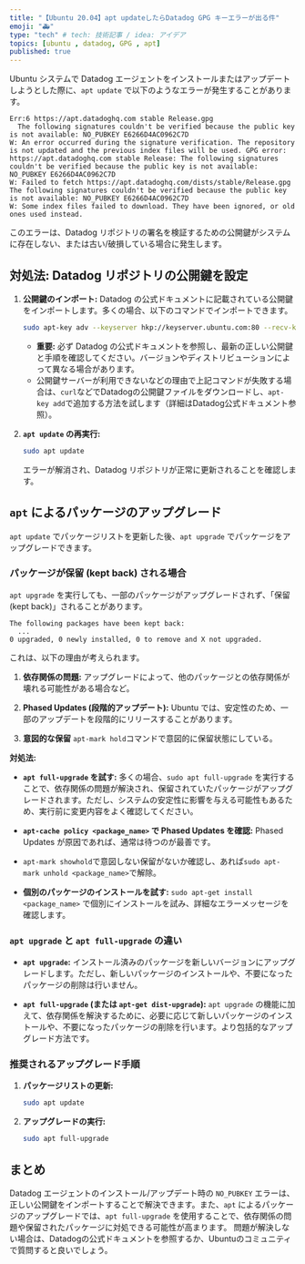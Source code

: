 ```yaml
---
title: "【Ubuntu 20.04】apt updateしたらDatadog GPG キーエラーが出る件"
emoji: "🚑"
type: "tech" # tech: 技術記事 / idea: アイデア
topics: [ubuntu , datadog, GPG , apt]
published: true
---
```


Ubuntu システムで Datadog エージェントをインストールまたはアップデートしようとした際に、`apt update` で以下のようなエラーが発生することがあります。

```
Err:6 https://apt.datadoghq.com stable Release.gpg
  The following signatures couldn't be verified because the public key is not available: NO_PUBKEY E6266D4AC0962C7D
W: An error occurred during the signature verification. The repository is not updated and the previous index files will be used. GPG error: https://apt.datadoghq.com stable Release: The following signatures couldn't be verified because the public key is not available: NO_PUBKEY E6266D4AC0962C7D
W: Failed to fetch https://apt.datadoghq.com/dists/stable/Release.gpg  The following signatures couldn't be verified because the public key is not available: NO_PUBKEY E6266D4AC0962C7D
W: Some index files failed to download. They have been ignored, or old ones used instead.
```

このエラーは、Datadog リポジトリの署名を検証するための公開鍵がシステムに存在しない、または古い/破損している場合に発生します。

## 対処法: Datadog リポジトリの公開鍵を設定

1.  **公開鍵のインポート:**
    Datadog の公式ドキュメントに記載されている公開鍵をインポートします。多くの場合、以下のコマンドでインポートできます。

    ```bash
    sudo apt-key adv --keyserver hkp://keyserver.ubuntu.com:80 --recv-keys E6266D4AC0962C7D
    ```

    *   **重要:** 必ず Datadog の公式ドキュメントを参照し、最新の正しい公開鍵と手順を確認してください。バージョンやディストリビューションによって異なる場合があります。
    * 公開鍵サーバーが利用できないなどの理由で上記コマンドが失敗する場合は、`curl`などでDatadogの公開鍵ファイルをダウンロードし、`apt-key add`で追加する方法を試します（詳細はDatadog公式ドキュメント参照）。

2.  **`apt update` の再実行:**

    ```bash
    sudo apt update
    ```

    エラーが解消され、Datadog リポジトリが正常に更新されることを確認します。

## `apt` によるパッケージのアップグレード

`apt update` でパッケージリストを更新した後、`apt upgrade`  でパッケージをアップグレードできます。

### パッケージが保留 (kept back) される場合

`apt upgrade` を実行しても、一部のパッケージがアップグレードされず、「保留 (kept back)」されることがあります。

```
The following packages have been kept back:
  ...
0 upgraded, 0 newly installed, 0 to remove and X not upgraded.
```

これは、以下の理由が考えられます。

1.  **依存関係の問題:**
    アップグレードによって、他のパッケージとの依存関係が壊れる可能性がある場合など。

2.  **Phased Updates (段階的アップデート):**
    Ubuntu では、安定性のため、一部のアップデートを段階的にリリースすることがあります。

3. **意図的な保留**
    `apt-mark hold`コマンドで意図的に保留状態にしている。

**対処法:**

*   **`apt full-upgrade` を試す:**
    多くの場合、`sudo apt full-upgrade` を実行することで、依存関係の問題が解決され、保留されていたパッケージがアップグレードされます。ただし、システムの安定性に影響を与える可能性もあるため、実行前に変更内容をよく確認してください。

*   **`apt-cache policy <package_name>` で Phased Updates を確認:**
  Phased Updates が原因であれば、通常は待つのが最善です。

* `apt-mark showhold`で意図しない保留がないか確認し、あれば`sudo apt-mark unhold <package_name>`で解除。

*   **個別のパッケージのインストールを試す:**
    `sudo apt-get install <package_name>` で個別にインストールを試み、詳細なエラーメッセージを確認します。

### `apt upgrade` と `apt full-upgrade` の違い

*   **`apt upgrade`:**
    インストール済みのパッケージを新しいバージョンにアップグレードします。ただし、新しいパッケージのインストールや、不要になったパッケージの削除は行いません。

*   **`apt full-upgrade` (または `apt-get dist-upgrade`):**
    `apt upgrade` の機能に加えて、依存関係を解決するために、必要に応じて新しいパッケージのインストールや、不要になったパッケージの削除を行います。より包括的なアップグレード方法です。

### 推奨されるアップグレード手順

1.  **パッケージリストの更新:**
    ```bash
    sudo apt update
    ```

2.  **アップグレードの実行:**
    ```bash
    sudo apt full-upgrade
    ```

## まとめ

Datadog エージェントのインストール/アップデート時の `NO_PUBKEY` エラーは、正しい公開鍵をインポートすることで解決できます。また、`apt` によるパッケージのアップグレードでは、`apt full-upgrade` を使用することで、依存関係の問題や保留されたパッケージに対処できる可能性が高まります。
問題が解決しない場合は、Datadogの公式ドキュメントを参照するか、Ubuntuのコミュニティで質問すると良いでしょう。
